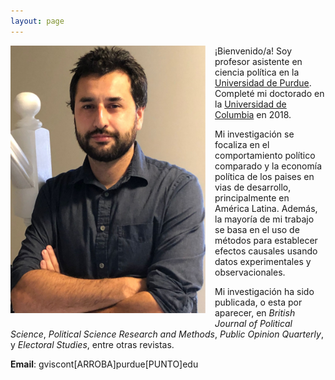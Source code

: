 ```yaml
---
layout: page
---
```


<img src="/img/bio2.png" alt="Giancarlo" style="float:left;width:312px;height:428px; margin-right:15px; margin-bottom:15px">

¡Bienvenido/a! Soy profesor asistente en ciencia política en la [Universidad de Purdue](https://www.cla.purdue.edu/polsci/). Completé mi doctorado en la [Universidad de Columbia](https://polisci.columbia.edu/) en 2018.

Mi investigación se focaliza en el comportamiento político comparado y la economía política de los paises en vias de desarrollo, principalmente en América Latina. Además, la mayoría de mi trabajo se basa en el uso de métodos para establecer efectos causales usando datos experimentales y observacionales. 

Mi investigación ha sido publicada, o esta por aparecer, en *British Journal of Political Science*, *Political Science Research and Methods*, *Public Opinion Quarterly*, y *Electoral Studies*, entre otras revistas.

**Email**: gviscont[ARROBA]purdue[PUNTO]edu
